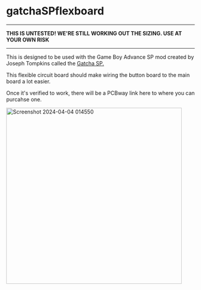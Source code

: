 # gatchaSPflexboard
************************************************************************************
<b>THIS IS UNTESTED! WE'RE STILL WORKING OUT THE SIZING. USE AT YOUR OWN RISK</b>
************************************************************************************

This is designed to be used with the Game Boy Advance SP mod created by Joseph Tompkins called the <a href="https://www.pcbway.com/project/shareproject/GachaSP_Miniature_Gameboy_Advance_SP_de96ba26.html">Gatcha SP.</a>

This flexible circuit board should make wiring the button board to the main board a lot easier.

Once it's verified to work, there will be a PCBway link here to where you can purcahse one.

<img width="469" alt="Screenshot 2024-04-04 014550" src="https://github.com/bobwulff/gatchaSPflexboard/assets/107164726/94231352-35d4-4d72-8a0f-e54c8a3d68c9">

